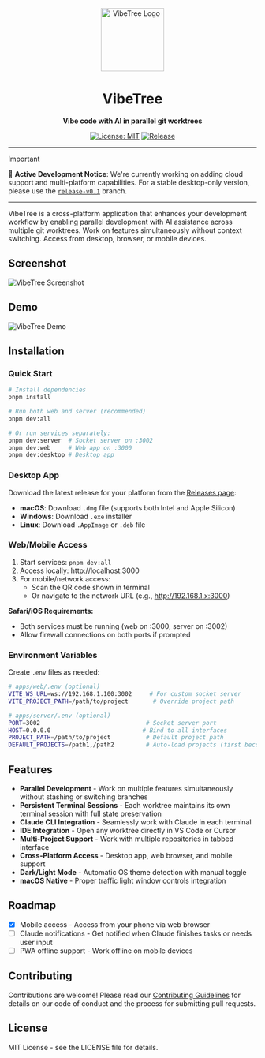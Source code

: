 <div align="center">
  <img src="assets/icons/VibeTree.png" alt="VibeTree Logo" width="128" height="128">
  
  # VibeTree
  
  **Vibe code with AI in parallel git worktrees**
  
  [![License: MIT](https://img.shields.io/badge/License-MIT-yellow.svg)](https://opensource.org/licenses/MIT)
  [![Release](https://img.shields.io/github/v/release/sahithvibudhi/vibe-tree)](https://github.com/sahithvibudhi/vibe-tree/releases)
</div>

---

> [!IMPORTANT]
> 🚧 **Active Development Notice**: We're currently working on adding cloud support and multi-platform capabilities. 
> For a stable desktop-only version, please use the [`release-v0.1`](https://github.com/sahithvibudhi/vibe-tree/tree/release-v0.1) branch.

---

VibeTree is a cross-platform application that enhances your development workflow by enabling parallel development with AI assistance across multiple git worktrees. Work on features simultaneously without context switching. Access from desktop, browser, or mobile devices.

## Screenshot

![VibeTree Screenshot](assets/screenshot.png)

## Demo

![VibeTree Demo](assets/demo.gif)

## Installation

### Quick Start

```bash
# Install dependencies
pnpm install

# Run both web and server (recommended)
pnpm dev:all

# Or run services separately:
pnpm dev:server  # Socket server on :3002
pnpm dev:web     # Web app on :3000
pnpm dev:desktop # Desktop app
```

### Desktop App

Download the latest release for your platform from the [Releases page](https://github.com/sahithvibudhi/vibe-tree/releases):

- **macOS**: Download `.dmg` file (supports both Intel and Apple Silicon)
- **Windows**: Download `.exe` installer
- **Linux**: Download `.AppImage` or `.deb` file

### Web/Mobile Access

1. Start services: `pnpm dev:all`
2. Access locally: http://localhost:3000
3. For mobile/network access:
   - Scan the QR code shown in terminal
   - Or navigate to the network URL (e.g., http://192.168.1.x:3000)

**Safari/iOS Requirements:**
- Both services must be running (web on :3000, server on :3002)
- Allow firewall connections on both ports if prompted

### Environment Variables

Create `.env` files as needed:

```bash
# apps/web/.env (optional)
VITE_WS_URL=ws://192.168.1.100:3002     # For custom socket server
VITE_PROJECT_PATH=/path/to/project       # Override project path

# apps/server/.env (optional)
PORT=3002                              # Socket server port
HOST=0.0.0.0                          # Bind to all interfaces
PROJECT_PATH=/path/to/project          # Default project path
DEFAULT_PROJECTS=/path1,/path2         # Auto-load projects (first becomes default)
```

## Features

- **Parallel Development** - Work on multiple features simultaneously without stashing or switching branches
- **Persistent Terminal Sessions** - Each worktree maintains its own terminal session with full state preservation
- **Claude CLI Integration** - Seamlessly work with Claude in each terminal
- **IDE Integration** - Open any worktree directly in VS Code or Cursor
- **Multi-Project Support** - Work with multiple repositories in tabbed interface
- **Cross-Platform Access** - Desktop app, web browser, and mobile support
- **Dark/Light Mode** - Automatic OS theme detection with manual toggle
- **macOS Native** - Proper traffic light window controls integration

## Roadmap

- [x] Mobile access - Access from your phone via web browser
- [ ] Claude notifications - Get notified when Claude finishes tasks or needs user input
- [ ] PWA offline support - Work offline on mobile devices

## Contributing

Contributions are welcome! Please read our [Contributing Guidelines](CONTRIBUTING.md) for details on our code of conduct and the process for submitting pull requests.

## License

MIT License - see the LICENSE file for details.